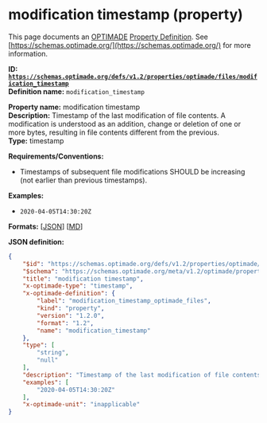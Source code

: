 # modification timestamp (property)

This page documents an [OPTIMADE](https://www.optimade.org/) [Property Definition](https://schemas.optimade.org/#definitions). See [https://schemas.optimade.org/](https://schemas.optimade.org/) for more information.

**ID: [`https://schemas.optimade.org/defs/v1.2/properties/optimade/files/modification_timestamp`](https://schemas.optimade.org/defs/v1.2/properties/optimade/files/modification_timestamp.md)**  
**Definition name:** `modification_timestamp`

**Property name:** modification timestamp  
**Description:** Timestamp of the last modification of file contents. A modification is understood as an addition, change or deletion of one or more bytes, resulting in file contents different from the previous.  
**Type:** timestamp  

**Requirements/Conventions:**

- Timestamps of subsequent file modifications SHOULD be increasing (not earlier than previous timestamps).

**Examples:**

- `2020-04-05T14:30:20Z`

**Formats:** [[JSON](modification_timestamp.json)] [[MD](modification_timestamp.md)]

**JSON definition:**

``` json
{
    "$id": "https://schemas.optimade.org/defs/v1.2/properties/optimade/files/modification_timestamp",
    "$schema": "https://schemas.optimade.org/meta/v1.2/optimade/property_definition.json",
    "title": "modification timestamp",
    "x-optimade-type": "timestamp",
    "x-optimade-definition": {
        "label": "modification_timestamp_optimade_files",
        "kind": "property",
        "version": "1.2.0",
        "format": "1.2",
        "name": "modification_timestamp"
    },
    "type": [
        "string",
        "null"
    ],
    "description": "Timestamp of the last modification of file contents. A modification is understood as an addition, change or deletion of one or more bytes, resulting in file contents different from the previous.\n\n**Requirements/Conventions:**\n\n- Timestamps of subsequent file modifications SHOULD be increasing (not earlier than previous timestamps).",
    "examples": [
        "2020-04-05T14:30:20Z"
    ],
    "x-optimade-unit": "inapplicable"
}
```